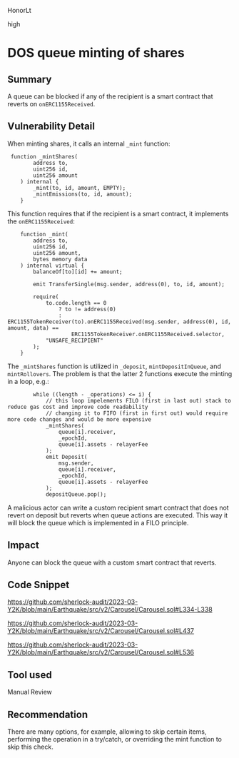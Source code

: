 HonorLt

high

# DOS queue minting of shares

## Summary

A queue can be blocked if any of the recipient is a smart contract that reverts on  `onERC1155Received`.

## Vulnerability Detail

When minting shares, it calls an internal `_mint` function:
```solidity
 function _mintShares(
        address to,
        uint256 id,
        uint256 amount
    ) internal {
        _mint(to, id, amount, EMPTY);
        _mintEmissions(to, id, amount);
    }
```

This function requires that if the recipient is a smart contract, it implements the `onERC1155Received`:
```solidity
    function _mint(
        address to,
        uint256 id,
        uint256 amount,
        bytes memory data
    ) internal virtual {
        balanceOf[to][id] += amount;

        emit TransferSingle(msg.sender, address(0), to, id, amount);

        require(
            to.code.length == 0
                ? to != address(0)
                : ERC1155TokenReceiver(to).onERC1155Received(msg.sender, address(0), id, amount, data) ==
                    ERC1155TokenReceiver.onERC1155Received.selector,
            "UNSAFE_RECIPIENT"
        );
    }
```

The `_mintShares` function is utilized in `_deposit`, `mintDepositInQueue`, and `mintRollovers`. The problem is that the latter 2 functions execute the minting in a loop, e.g.:
```solidity
        while ((length - _operations) <= i) {
            // this loop impelements FILO (first in last out) stack to reduce gas cost and improve code readability
            // changing it to FIFO (first in first out) would require more code changes and would be more expensive
            _mintShares(
                queue[i].receiver,
                _epochId,
                queue[i].assets - relayerFee
            );
            emit Deposit(
                msg.sender,
                queue[i].receiver,
                _epochId,
                queue[i].assets - relayerFee
            );
            depositQueue.pop();
```
A malicious actor can write a custom recipient smart contract that does not revert on deposit but reverts when queue actions are executed. This way it will block the queue which is implemented in a FILO principle.

## Impact

Anyone can block the queue with a custom smart contract that reverts.

## Code Snippet

https://github.com/sherlock-audit/2023-03-Y2K/blob/main/Earthquake/src/v2/Carousel/Carousel.sol#L334-L338

https://github.com/sherlock-audit/2023-03-Y2K/blob/main/Earthquake/src/v2/Carousel/Carousel.sol#L437

https://github.com/sherlock-audit/2023-03-Y2K/blob/main/Earthquake/src/v2/Carousel/Carousel.sol#L536

## Tool used

Manual Review

## Recommendation

There are many options, for example, allowing to skip certain items, performing the operation in a try/catch, or overriding the mint function to skip this check.
